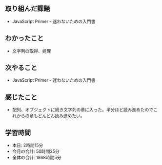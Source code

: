 ## 取り組んだ課題
- JavaScript Primer - 迷わないための入門書
## わかったこと
- 文字列の取得、処理
## 次やること
- JavaScript Primer - 迷わないための入門書
## 感じたこと
- 配列、オブジェクトに続き文字列の章に入った。半分ほど読み進めたのでこれからの章もどんどん読み進めたい。
## 学習時間
- 本日: 2時間15分
- 今月の合計: 50時間25分
- 全体の合計: 1868時間5分
